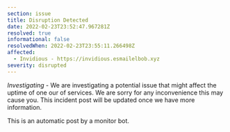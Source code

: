 ```yaml
---
section: issue
title: Disruption Detected
date: 2022-02-23T23:52:47.967281Z
resolved: true
informational: false
resolvedWhen: 2022-02-23T23:55:11.266498Z
affected:
  - Invidious - https://invidious.esmailelbob.xyz
severity: disrupted
---
```

*Investigating* - We are investigating a potential issue that might affect the uptime of one our of services. We are sorry for any inconvenience this may cause you. This incident post will be updated once we have more information.

This is an automatic post by a monitor bot.
        